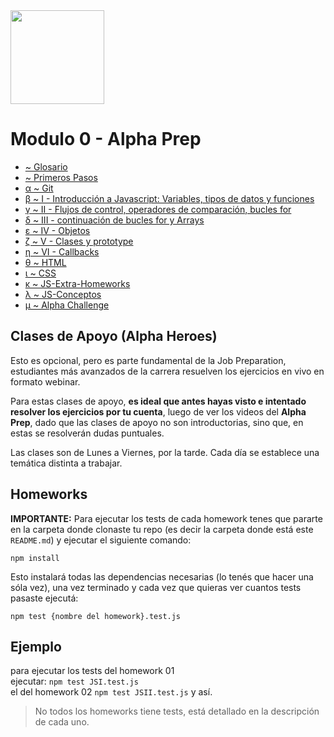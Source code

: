 <img  src='https://i.postimg.cc/bvWtJd8f/logo-8.png' height='150px'>

# **Modulo 0 - Alpha Prep**


+ [~ Glosario](./-Glosario/)
+ [~ Primeros Pasos](./-PrimerosPasos)
+ [α ~ Git](./α-Git)
+ [β ~ I - Introducción a Javascript: Variables, tipos de datos y funciones](./β-JS-I)
+ [γ ~ II - Flujos de control, operadores de comparación, bucles for](./γ-JS-II)
+ [δ ~ III - continuación de bucles for y Arrays](./δ-JS-III)
+ [ε ~ IV - Objetos](./ε-JS-IV)
+ [ζ ~ V - Clases y prototype](./ζ-JS-V)
+ [η ~ VI - Callbacks](./η-JS-VI)
+ [θ ~ HTML](./θ-HTML)
+ [ι ~ CSS](./ι-CSS-Positioning)
+ [κ ~ JS-Extra-Homeworks](./κ-JS-Extra-Homeworks)
+ [λ ~ JS-Conceptos](./λ-JS-Conceptos)
+ [μ ~ Alpha Challenge](./μ-Alpha-Challenge)


## Clases de Apoyo (Alpha Heroes)

Esto es opcional, pero es parte fundamental de la Job Preparation, estudiantes más avanzados de la carrera resuelven los ejercicios en vivo en formato webinar.

Para estas clases de apoyo, **es ideal que antes hayas visto e intentado resolver los ejercicios por tu cuenta**, luego de ver los videos del **Alpha Prep**, dado que las clases de apoyo no son introductorias, sino que, en estas se resolverán dudas puntuales.

Las clases son de Lunes a Viernes, por la tarde. Cada día se establece una temática distinta a trabajar.

## Homeworks  

__IMPORTANTE:__ Para ejecutar los tests de cada homework tenes que pararte en la carpeta donde clonaste tu repo (es decir la carpeta donde está este `README.md`) y ejecutar el siguiente comando:

`npm install`

Esto instalará todas las dependencias necesarias (lo tenés que hacer una sóla vez), una vez terminado y cada vez que quieras ver cuantos tests pasaste ejecutá:

```
npm test {nombre del homework}.test.js
```

## Ejemplo<br>
para ejecutar los tests del homework 01<br> ejecutar: `npm test JSI.test.js` <br>
el del homework 02 `npm test JSII.test.js`
y así.

> No todos los homeworks tiene tests, está detallado en la descripción de cada uno.
